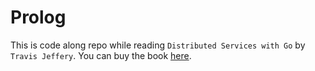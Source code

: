 # Prolog

This is code along repo while reading `Distributed Services with Go` by `Travis Jeffery`. You can buy the book [here](https://pragprog.com/titles/tjgo/distributed-services-with-go/).